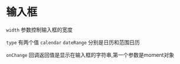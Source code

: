 # 输入框

`width` 参数控制输入框的宽度

`type` 有两个值 `calendar` `dateRange` 分别是日历和范围日历

`onChange` 回调返回值是显示在输入框的字符串,第一个参数是moment对象